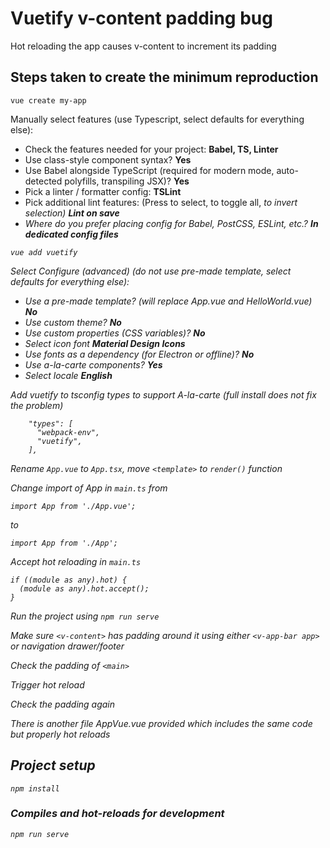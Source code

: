 # Vuetify v-content padding bug
Hot reloading the app causes v-content to increment its padding

## Steps taken to create the minimum reproduction
```
vue create my-app
```
Manually select features (use Typescript, select defaults for everything else):   
- Check the features needed for your project: **Babel, TS, Linter**
- Use class-style component syntax? **Yes**
- Use Babel alongside TypeScript (required for modern mode, auto-detected 
polyfills, transpiling JSX)? **Yes**
- Pick a linter / formatter config: **TSLint**
- Pick additional lint features: (Press <space> to select, <a> to toggle all, 
<i> to invert selection) **Lint on save**
- Where do you prefer placing config for Babel, PostCSS, ESLint, etc.? 
**In dedicated config files**
``` 
vue add vuetify
```
Select Configure (advanced) (do not use pre-made template, select defaults for
everything else):
- Use a pre-made template? (will replace App.vue and HelloWorld.vue) **No**
- Use custom theme? **No**
- Use custom properties (CSS variables)? **No**
- Select icon font **Material Design Icons**
- Use fonts as a dependency (for Electron or offline)? **No**
- Use a-la-carte components? **Yes**
- Select locale **English**

Add vuetify to tsconfig types to support A-la-carte (full install does not fix the problem)
```
    "types": [
      "webpack-env",
      "vuetify",
    ],
```

Rename `App.vue` to `App.tsx`, move `<template>` to `render()` function

Change import of App in `main.ts` from
```
import App from './App.vue';
```
to
```
import App from './App';
```

Accept hot reloading in `main.ts`
```
if ((module as any).hot) {
  (module as any).hot.accept();
}
```

Run the project using `npm run serve`

Make sure `<v-content>` has padding around it using either `<v-app-bar app>` or 
navigation drawer/footer

Check the padding of `<main>`

Trigger hot reload

Check the padding again 

There is another file AppVue.vue provided which includes the same code but properly
hot reloads

## Project setup
```
npm install
```

### Compiles and hot-reloads for development
```
npm run serve
```
